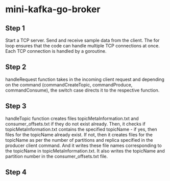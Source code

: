 # mini-kafka-go-broker

## Step 1

Start a TCP server. Send and receive sample data from the client.
The for loop ensures that the code can handle multiple TCP connections at once. Each TCP connection is handled by a goroutine.

## Step 2

handleRequest function takes in the incoming client request and depending on the command (commandCreateTopic, commandProduce, commandConsume), the switch case directs it to the respective function.

## Step 3

handleTopic function creates files topicMetaInformation.txt and consumer_offsets.txt if they do not exist already.
Then, it checks if topicMetaInformation.txt contains the specified topicName - if yes, then files for the topicName already exist. If not, then it creates files for the topicName as per the number of partitions and replica specified in the producer client command. And it writes these file names corresponding to the topicName in topicMetaInformation.txt. It also writes the topicName and partition number in the consumer_offsets.txt file.

## Step 4


